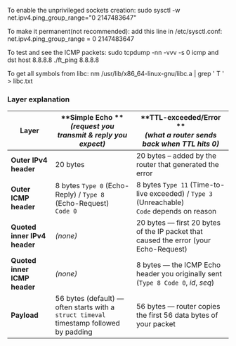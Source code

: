 To enable the unprivileged sockets creation:
	sudo sysctl -w net.ipv4.ping_group_range="0 2147483647"


To make it permanent(not recommended):
	add this line in /etc/sysctl.conf:
		net.ipv4.ping_group_range = 0 2147483647


To test and see the ICMP packets:
	sudo tcpdump -nn -vvv -s 0 icmp and dst host 8.8.8.8
	./ft_ping 8.8.8.8

To get all symbols from libc:
	nm /usr/lib/x86_64-linux-gnu/libc.a | grep ' T ' > libc.txt

### Layer explanation
| Layer                        | \*\*Simple Echo \*\*<br>*(request you transmit & reply you expect)*                     | \*\*TTL-exceeded/Error \*\*<br>*(what a router sends back when TTL hits 0)*                      |
| ---------------------------- | --------------------------------------------------------------------------------------- | ------------------------------------------------------------------------------------------------ |
| **Outer IPv4 header**        | 20 bytes                                                                                | 20 bytes – added by the router that generated the error                                          |
| **Outer ICMP header**        | 8 bytes   `Type 0` (Echo-Reply) / `Type 8` (Echo-Request)<br>`Code 0`                   | 8 bytes   `Type 11` (Time-to-live exceeded) / `Type 3` (Unreachable)<br>`Code` depends on reason |
| **Quoted inner IPv4 header** | *(none)*                                                                                | 20 bytes — first 20 bytes of the IP packet that caused the error (your Echo-Request)             |
| **Quoted inner ICMP header** | *(none)*                                                                                | 8 bytes — the ICMP Echo header you originally sent (`Type 8 Code 0`, *id*, *seq*)                |
| **Payload**                  | 56 bytes (default) — often starts with a `struct timeval` timestamp followed by padding | 56 bytes — router copies the first 56 data bytes of your packet                                  |
